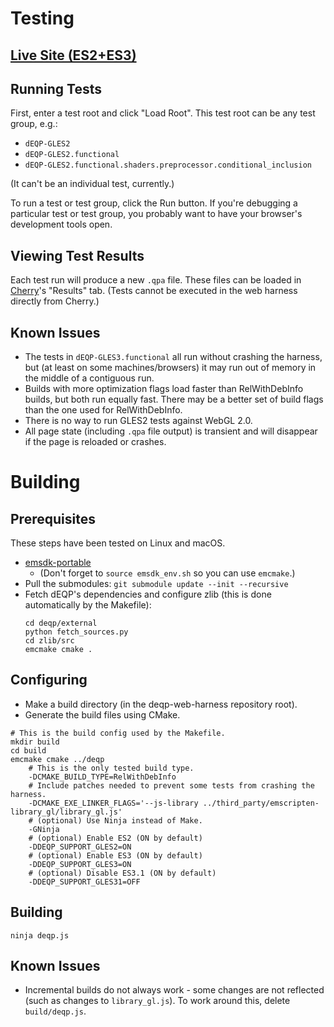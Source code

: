 # Testing

## [Live Site (ES2+ES3)](http://kai.graphics/deqp-web-harness-live/)

## Running Tests

First, enter a test root and click "Load Root".
This test root can be any test group, e.g.:

* `dEQP-GLES2`
* `dEQP-GLES2.functional`
* `dEQP-GLES2.functional.shaders.preprocessor.conditional_inclusion`

(It can't be an individual test, currently.)

To run a test or test group, click the Run button.
If you're debugging a particular test or test group, you probably want to have
your browser's development tools open.

## Viewing Test Results

Each test run will produce a new `.qpa` file.
These files can be loaded in
[Cherry](https://android.googlesource.com/platform/external/cherry/+/master/README)'s
"Results" tab.
(Tests cannot be executed in the web harness directly from Cherry.)

## Known Issues

* The tests in `dEQP-GLES3.functional` all run without crashing the harness,
  but (at least on some machines/browsers) it may run out of memory in the
  middle of a contiguous run.
* Builds with more optimization flags load faster than RelWithDebInfo builds,
  but both run equally fast. There may be a better set of build flags than the
  one used for RelWithDebInfo.
* There is no way to run GLES2 tests against WebGL 2.0.
* All page state (including `.qpa` file output) is transient and will disappear
  if the page is reloaded or crashes.

# Building

## Prerequisites

These steps have been tested on Linux and macOS.

* [emsdk-portable](https://kripken.github.io/emscripten-site/docs/getting_started/downloads.html)
    * (Don't forget to `source emsdk_env.sh` so you can use `emcmake`.)
* Pull the submodules: `git submodule update --init --recursive`
* Fetch dEQP's dependencies and configure zlib (this is done automatically by
  the Makefile):
    ```
    cd deqp/external
    python fetch_sources.py
    cd zlib/src
    emcmake cmake .
    ```

## Configuring

* Make a build directory (in the deqp-web-harness repository root).
* Generate the build files using CMake.

```
# This is the build config used by the Makefile.
mkdir build
cd build
emcmake cmake ../deqp
    # This is the only tested build type.
    -DCMAKE_BUILD_TYPE=RelWithDebInfo
    # Include patches needed to prevent some tests from crashing the harness.
    -DCMAKE_EXE_LINKER_FLAGS='--js-library ../third_party/emscripten-library_gl/library_gl.js'
    # (optional) Use Ninja instead of Make.
    -GNinja
    # (optional) Enable ES2 (ON by default)
    -DDEQP_SUPPORT_GLES2=ON
    # (optional) Enable ES3 (ON by default)
    -DDEQP_SUPPORT_GLES3=ON
    # (optional) Disable ES3.1 (ON by default)
    -DDEQP_SUPPORT_GLES31=OFF
```

## Building

```
ninja deqp.js
```

## Known Issues

* Incremental builds do not always work - some changes are not reflected (such
  as changes to `library_gl.js`). To work around this, delete `build/deqp.js`.
